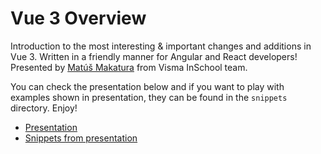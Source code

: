 # Vue 3 Overview

Introduction to the most interesting & important changes and additions in Vue 3. Written in a friendly manner for Angular and React developers! Presented by [Matúš Makatura](https://github.com/MatusMak) from Visma InSchool team.

You can check the presentation below and if you want to play with examples shown in presentation, they can be found in the `snippets` directory. Enjoy!

- [Presentation](Code%20&%20Coffee%20-%20Vue%203%20overview.pdf)
- [Snippets from presentation](snippets)
